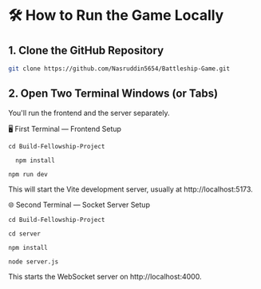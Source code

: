 # 🛠 How to Run the Game Locally

## 1. Clone the GitHub Repository

```bash
git clone https://github.com/Nasruddin5654/Battleship-Game.git
```


## 2. Open Two Terminal Windows (or Tabs)
You'll run the frontend and the server separately.

🖥 First Terminal — Frontend Setup

```
cd Build-Fellowship-Project
```
```
  npm install
```
```
npm run dev
```
This will start the Vite development server, usually at http://localhost:5173.

🌐 Second Terminal — Socket Server Setup
```
cd Build-Fellowship-Project
```
```
cd server
```
```
npm install
```
```
node server.js
```
This starts the WebSocket server on http://localhost:4000.

